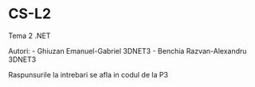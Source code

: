 # CS-L2

Tema 2 .NET 

Autori: 
        - Ghiuzan Emanuel-Gabriel 3DNET3
        - Benchia Razvan-Alexandru 3DNET3
        

Raspunsurile la intrebari se afla in codul de la P3
